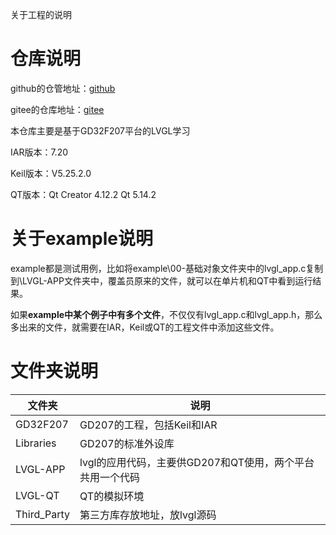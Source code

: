 关于工程的说明

# 仓库说明

github的仓管地址：[github](https://github.com/strongercjd/LVGL-GD32F207)

gitee的仓库地址：[gitee](https://gitee.com/strongercjd/LVGL-GD32F207)

本仓库主要是基于GD32F207平台的LVGL学习

IAR版本：7.20

Keil版本：V5.25.2.0

QT版本：Qt Creator 4.12.2   Qt 5.14.2

# 关于example说明

example都是测试用例，比如将example\00-基础对象文件夹中的lvgl_app.c复制到\LVGL-APP文件夹中，覆盖员原来的文件，就可以在单片机和QT中看到运行结果。

如果**example中某个例子中有多个文件**，不仅仅有lvgl_app.c和lvgl_app.h，那么多出来的文件，就需要在IAR，Keil或QT的工程文件中添加这些文件。

# 文件夹说明

| 文件夹      | 说明                                                      |
| ----------- | --------------------------------------------------------- |
| GD32F207    | GD207的工程，包括Keil和IAR                                |
| Libraries   | GD207的标准外设库                                         |
| LVGL-APP    | lvgl的应用代码，主要供GD207和QT使用，两个平台共用一个代码 |
| LVGL-QT     | QT的模拟环境                                              |
| Third_Party | 第三方库存放地址，放lvgl源码                              |

